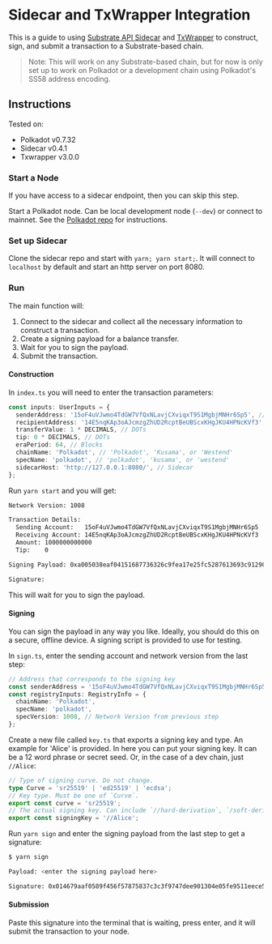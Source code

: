 # Sidecar and TxWrapper Integration

This is a guide to using
[Substrate API Sidecar](https://github.com/paritytech/substrate-api-sidecar) and
[TxWrapper](https://github.com/paritytech/txwrapper) to construct, sign, and submit a transaction to
a Substrate-based chain.

> Note: This will work on any Substrate-based chain, but for now is only set up to work on Polkadot
> or a development chain using Polkadot's SS58 address encoding.

## Instructions

Tested on:

- Polkadot v0.7.32
- Sidecar v0.4.1
- Txwrapper v3.0.0

### Start a Node

If you have access to a sidecar endpoint, then you can skip this step.

Start a Polkadot node. Can be local development node (`--dev`) or connect to mainnet. See the
[Polkadot repo](https://github.com/paritytech/polkadot) for instructions.

### Set up Sidecar

Clone the sidecar repo and start with `yarn; yarn start;`. It will connect to `localhost` by default
and start an http server on port 8080.

### Run

The main function will:

1. Connect to the sidecar and collect all the necessary information to construct a transaction.
1. Create a signing payload for a balance transfer.
1. Wait for you to sign the payload.
1. Submit the transaction.

#### Construction

In `index.ts` you will need to enter the transaction parameters:

```ts
const inputs: UserInputs = {
  senderAddress: '15oF4uVJwmo4TdGW7VfQxNLavjCXviqxT9S1MgbjMNHr6Sp5', //Alice
  recipientAddress: '14E5nqKAp3oAJcmzgZhUD2RcptBeUBScxKHgJKU4HPNcKVf3', //Bob
  transferValue: 1 * DECIMALS, // DOTs
  tip: 0 * DECIMALS, // DOTs
  eraPeriod: 64, // Blocks
  chainName: 'Polkadot', // 'Polkadot', 'Kusama', or 'Westend'
  specName: 'polkadot', // 'polkadot', 'kusama', or 'westend'
  sidecarHost: 'http://127.0.0.1:8080/', // Sidecar
};
```

Run `yarn start` and you will get:

```bash
Network Version: 1008

Transaction Details:
  Sending Account:   15oF4uVJwmo4TdGW7VfQxNLavjCXviqxT9S1MgbjMNHr6Sp5
  Receiving Account: 14E5nqKAp3oAJcmzgZhUD2RcptBeUBScxKHgJKU4HPNcKVf3
  Amount: 1000000000000
  Tip:    0

Signing Payload: 0xa005038eaf04151687736326c9fea17e25fc5287613693c912909cb226aa4794f26a48070010a5d4e895030000f00300003a5dacb3a8725d578ab4b1457764e960a86b17720c3d39086c3b0872122b7a41f837b149dcb20f92540a027e58aab0554d2d42f36887f33a5e6a85ebdd0f13d8

Signature:
```

This will wait for you to sign the payload.

#### Signing

You can sign the payload in any way you like. Ideally, you should do this on a secure, offline
device. A signing script is provided to use for testing.

In `sign.ts`, enter the sending account and network version from the last step:

```ts
// Address that corresponds to the signing key
const senderAddress = '15oF4uVJwmo4TdGW7VfQxNLavjCXviqxT9S1MgbjMNHr6Sp5';
const registryInputs: RegistryInfo = {
  chainName: 'Polkadot',
  specName: 'polkadot',
  specVersion: 1008, // Network Version from previous step
};
```

Create a new file called `key.ts` that exports a signing key and type. An example for 'Alice' is
provided. In here you can put your signing key. It can be a 12 word phrase or secret seed. Or, in
the case of a dev chain, just `//Alice`:

```ts
// Type of signing curve. Do not change.
type Curve = 'sr25519' | 'ed25519' | 'ecdsa';
// Key type. Must be one of `Curve`.
export const curve = 'sr25519';
// The actual signing key. Can include `//hard-derivation`, `/soft-derivation`, or `///password`.
export const signingKey = '//Alice';
```

Run `yarn sign` and enter the signing payload from the last step to get a signature:

```bash
$ yarn sign

Payload: <enter the signing payload here>

Signature: 0x014679aaf0589f456f57875837c3c3f9747dee901304e05fe9511eece5bfd68c1e7443ff6d476f170d80cbbabae5f6bd3cf3d486663fe8f68d48e8ea7c70edc18d
```

#### Submission

Paste this signature into the terminal that is waiting, press enter, and it will submit the
transaction to your node.
